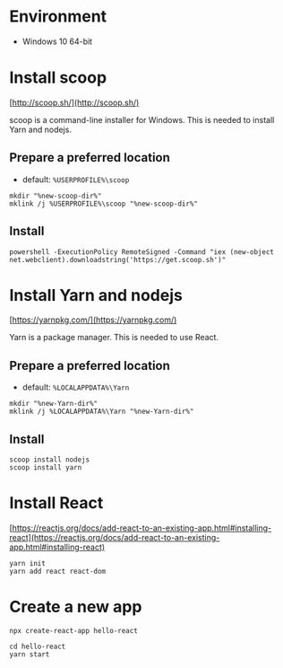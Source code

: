 # Environment
* Windows 10 64-bit


# Install scoop
[http://scoop.sh/](http://scoop.sh/)

scoop is a command-line installer for Windows. This is needed to install Yarn and nodejs.

## Prepare a preferred location
* default: `%USERPROFILE%\scoop`
```
mkdir "%new-scoop-dir%"
mklink /j %USERPROFILE%\scoop "%new-scoop-dir%"
```

## Install
```
powershell -ExecutionPolicy RemoteSigned -Command "iex (new-object net.webclient).downloadstring('https://get.scoop.sh')"
```


# Install Yarn and nodejs
[https://yarnpkg.com/](https://yarnpkg.com/)

Yarn is a package manager. This is needed to use React.

## Prepare a preferred location
* default: `%LOCALAPPDATA%\Yarn`
```
mkdir "%new-Yarn-dir%"
mklink /j %LOCALAPPDATA%\Yarn "%new-Yarn-dir%"
```

## Install
```
scoop install nodejs
scoop install yarn
```


# Install React
[https://reactjs.org/docs/add-react-to-an-existing-app.html#installing-react](https://reactjs.org/docs/add-react-to-an-existing-app.html#installing-react)

```
yarn init
yarn add react react-dom
```


# Create a new app
```
npx create-react-app hello-react

cd hello-react
yarn start
```
